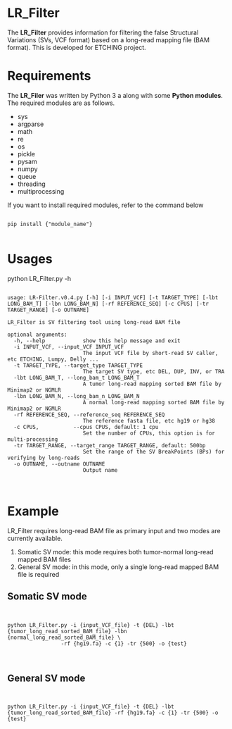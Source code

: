 # LR_Filter
The **LR_Filter** provides information for filtering the false Structural Variations (SVs, VCF format) based on a long-read mapping file (BAM format).
This is developed for ETCHING project.

# Requirements
The **LR_Filer** was written by Python 3 a along with some **Python modules**. The required modules are as follows.

* sys
* argparse
* math
* re
* os
* pickle
* pysam
* numpy
* queue
* threading
* multiprocessing

If you want to install required modules, refer to the command below
<pre>
<code>
pip install {"module_name"}
</code>
</pre>

# Usages
python LR_Filter.py -h

<pre>
<code>
usage: LR-Filter.v0.4.py [-h] [-i INPUT_VCF] [-t TARGET_TYPE] [-lbt LONG_BAM_T] [-lbn LONG_BAM_N] [-rf REFERENCE_SEQ] [-c CPUS] [-tr TARGET_RANGE] [-o OUTNAME]

LR_Filter is SV filtering tool using long-read BAM file

optional arguments:
  -h, --help            show this help message and exit
  -i INPUT_VCF, --input_VCF INPUT_VCF
                        The input VCF file by short-read SV caller, etc ETCHING, Lumpy, Delly ...
  -t TARGET_TYPE, --target_type TARGET_TYPE
                        The target SV type, etc DEL, DUP, INV, or TRA
  -lbt LONG_BAM_T, --long_bam_t LONG_BAM_T
                        A tumor long-read mapping sorted BAM file by Minimap2 or NGMLR
  -lbn LONG_BAM_N, --long_bam_n LONG_BAM_N
                        A normal long-read mapping sorted BAM file by Minimap2 or NGMLR
  -rf REFERENCE_SEQ, --reference_seq REFERENCE_SEQ
                        The reference fasta file, etc hg19 or hg38
  -c CPUS,           --cpus CPUS, default: 1 cpu
                        Set the number of CPUs, this option is for multi-processing
  -tr TARGET_RANGE, --target_range TARGET_RANGE, default: 500bp
                        Set the range of the SV BreakPoints (BPs) for verifying by long-reads
  -o OUTNAME, --outname OUTNAME
                        Output name

</code>
</pre>

# Example
LR_Filter requires long-read BAM file as primary input and two modes are currently available.
1. Somatic SV mode: this mode requires both tumor-normal long-read mapped BAM files
2. General SV mode: in this mode, only a single long-read mapped BAM file is required

## Somatic SV mode
<pre>
<code>

python LR_Filter.py -i {input_VCF_file} -t {DEL} -lbt {tumor_long_read_sorted_BAM_file} -lbn {normal_long_read_sorted_BAM_file} \
                 -rf {hg19.fa} -c {1} -tr {500} -o {test}

</code>
</pre>

## General SV mode
<pre>
<code>

python LR_Filter.py -i {input_VCF_file} -t {DEL} -lbt {tumor_long_read_sorted_BAM_file} -rf {hg19.fa} -c {1} -tr {500} -o {test}

</code>
</pre>
